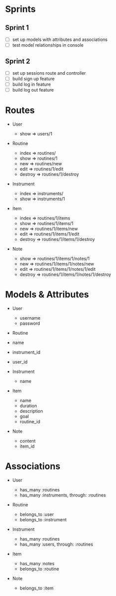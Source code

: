 # Sprints

## Sprint 1
- [ ] set up models with attributes and associations
- [ ] test model relationships in console

## Sprint 2
- [ ] set up sessions route and controller
- [ ] build sign up feature
- [ ] build log in feature
- [ ] build log out feature

# Routes

- User
  - show => users/1

- Routine
  - index => routines/
  - show => routines/1
  - new => routines/new
  - edit => routines/1/edit
  - destroy => routines/1/destroy

- Instrument
  - index => instruments/
  - show => instruments/1

- Item
  - index => routines/1/items
  - show => routines/1/items/1
  - new => routines/1/items/new
  - edit => routines/1/items/1/edit
  - destroy => routines/1/items/1/destroy

- Note
  - show => routines/1/items/1/notes/1
  - new => routines/1/items/1/notes/new
  - edit => routines/1/items/1/notes/1/edit
  - destroy => routines/1/items/1/notes/1/destroy


# Models & Attributes

- User
  - username
  - password

- Routine
 - name
 - instrument_id
 - user_id

- Instrument
  - name

- Item
  - name
  - duration
  - description
  - goal
  - routine_id

- Note
  - content
  - item_id

# Associations

- User
  - has_many :routines
  - has_many :instruments, through: :routines

- Routine
  - belongs_to :user
  - belongs_to :instrument

- Instrument
  - has_many :routines
  - has_many :users, through: :routines

- Item
  - has_many :notes
  - belongs_to :routine

- Note
  - belongs_to :item
